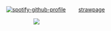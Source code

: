 
[![spotify-github-profile](https://spotify-github-profile.kittinanx.com/api/view?uid=wjdes5kajmt1gqhbzctuzbgid&cover_image=true&theme=novatorem&show_offline=true&background_color=ffffff&interchange=false&bar_color=53b14f&bar_color_cover=false)](https://github.com/kittinan/spotify-github-profile)
 ㅤㅤ
[strawpage](https://sinjinsdrowning.straw.page/)
  ㅤ ㅤ ㅤ ㅤ

 ㅤㅤㅤ ㅤㅤ  ![](https://64.media.tumblr.com/ba69f16a428dfecde90bba028acb3038/b63f74c23b4a4769-96/s2048x3072/2bf300f6b682e6b4f41e22d0376a2cf19e5c7d2d.pnj)


 
  ㅤㅤ  ㅤㅤ  ㅤㅤ  ㅤㅤ 
  
